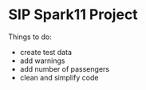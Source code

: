 # SIP Spark11 Project
Things to do:
  - create test data
  - add warnings
  - add number of passengers
  - clean and simplify code
